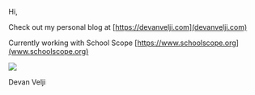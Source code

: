 Hi,

Check out my personal blog at [https://devanvelji.com](devanvelji.com)

Currently working with School Scope [https://www.schoolscope.org](www.schoolscope.org)

![](https://komarev.com/ghpvc/?username=your-github-username&color=green)

Devan Velji 
